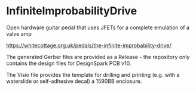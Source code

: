 # InfiniteImprobabilityDrive
Open hardware guitar pedal that uses JFETs for a complete emulation of a valve amp

https://whitecottage.org.uk/pedals/the-infinite-improbability-drive/

The generated Gerber files are provided as a Release - the repository only contains the design files for DesignSpark PCB v10.

The Visio file provides the template for drilling and printing (e.g. with a waterslide or self-adhesive decal) a 1590BB enclosure.
